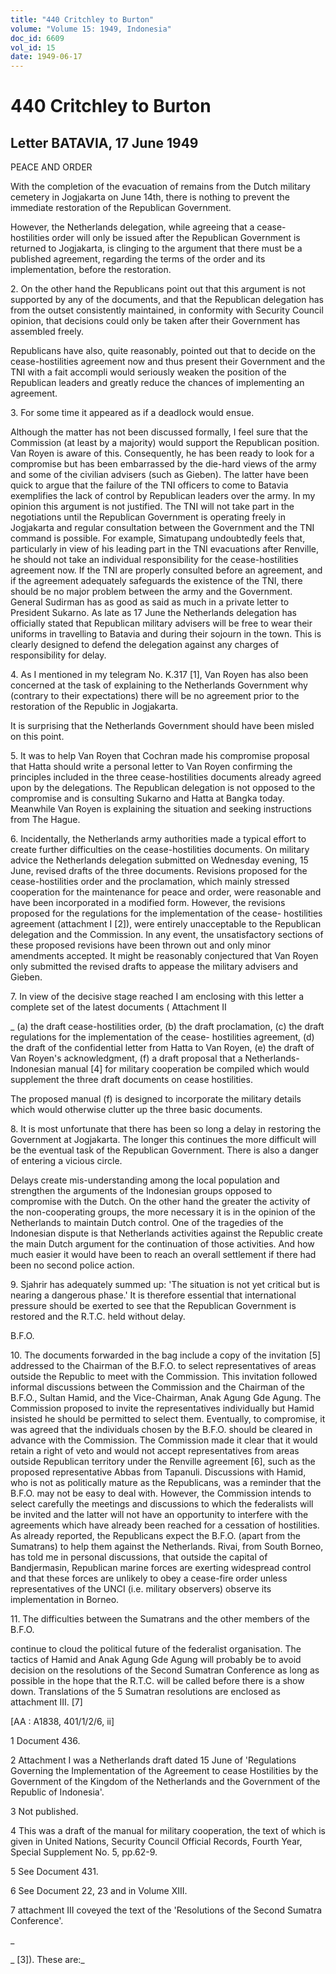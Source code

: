 ```yaml
---
title: "440 Critchley to Burton"
volume: "Volume 15: 1949, Indonesia"
doc_id: 6609
vol_id: 15
date: 1949-06-17
---
```


# 440 Critchley to Burton

## Letter BATAVIA, 17 June 1949

PEACE AND ORDER

With the completion of the evacuation of remains from the Dutch military cemetery in Jogjakarta on June 14th, there is nothing to prevent the immediate restoration of the Republican Government.

However, the Netherlands delegation, while agreeing that a cease- hostilities order will only be issued after the Republican Government is returned to Jogjakarta, is clinging to the argument that there must be a published agreement, regarding the terms of the order and its implementation, before the restoration.

2\. On the other hand the Republicans point out that this argument is not supported by any of the documents, and that the Republican delegation has from the outset consistently maintained, in conformity with Security Council opinion, that decisions could only be taken after their Government has assembled freely.

Republicans have also, quite reasonably, pointed out that to decide on the cease-hostilities agreement now and thus present their Government and the TNI with a fait accompli would seriously weaken the position of the Republican leaders and greatly reduce the chances of implementing an agreement.

3\. For some time it appeared as if a deadlock would ensue.

Although the matter has not been discussed formally, I feel sure that the Commission (at least by a majority) would support the Republican position. Van Royen is aware of this. Consequently, he has been ready to look for a compromise but has been embarrassed by the die-hard views of the army and some of the civilian advisers (such as Gieben). The latter have been quick to argue that the failure of the TNI officers to come to Batavia exemplifies the lack of control by Republican leaders over the army. In my opinion this argument is not justified. The TNI will not take part in the negotiations until the Republican Government is operating freely in Jogjakarta and regular consultation between the Government and the TNI command is possible. For example, Simatupang undoubtedly feels that, particularly in view of his leading part in the TNI evacuations after Renville, he should not take an individual responsibility for the cease-hostilities agreement now. If the TNI are properly consulted before an agreement, and if the agreement adequately safeguards the existence of the TNI, there should be no major problem between the army and the Government. General Sudirman has as good as said as much in a private letter to President Sukarno. As late as 17 June the Netherlands delegation has officially stated that Republican military advisers will be free to wear their uniforms in travelling to Batavia and during their sojourn in the town. This is clearly designed to defend the delegation against any charges of responsibility for delay.

4\. As I mentioned in my telegram No. K.317 [1], Van Royen has also been concerned at the task of explaining to the Netherlands Government why (contrary to their expectations) there will be no agreement prior to the restoration of the Republic in Jogjakarta.

It is surprising that the Netherlands Government should have been misled on this point.

5\. It was to help Van Royen that Cochran made his compromise proposal that Hatta should write a personal letter to Van Royen confirming the principles included in the three cease-hostilities documents already agreed upon by the delegations. The Republican delegation is not opposed to the compromise and is consulting Sukarno and Hatta at Bangka today. Meanwhile Van Royen is explaining the situation and seeking instructions from The Hague.

6\. Incidentally, the Netherlands army authorities made a typical effort to create further difficulties on the cease-hostilities documents. On military advice the Netherlands delegation submitted on Wednesday evening, 15 June, revised drafts of the three documents. Revisions proposed for the cease-hostilities order and the proclamation, which mainly stressed cooperation for the maintenance for peace and order, were reasonable and have been incorporated in a modified form. However, the revisions proposed for the regulations for the implementation of the cease- hostilities agreement (attachment I [2]), were entirely unacceptable to the Republican delegation and the Commission. In any event, the unsatisfactory sections of these proposed revisions have been thrown out and only minor amendments accepted. It might be reasonably conjectured that Van Royen only submitted the revised drafts to appease the military advisers and Gieben.

7\. In view of the decisive stage reached I am enclosing with this letter a complete set of the latest documents ( Attachment II 

_ (a) the draft cease-hostilities order, (b) the draft proclamation, (c) the draft regulations for the implementation of the cease- hostilities agreement, (d) the draft of the confidential letter from Hatta to Van Royen, (e) the draft of Van Royen's acknowledgment, (f) a draft proposal that a Netherlands-Indonesian manual [4] for military cooperation be compiled which would supplement the three draft documents on cease hostilities.

The proposed manual (f) is designed to incorporate the military details which would otherwise clutter up the three basic documents.

8\. It is most unfortunate that there has been so long a delay in restoring the Government at Jogjakarta. The longer this continues the more difficult will be the eventual task of the Republican Government. There is also a danger of entering a vicious circle.

Delays create mis-understanding among the local population and strengthen the arguments of the Indonesian groups opposed to compromise with the Dutch. On the other hand the greater the activity of the non-cooperating groups, the more necessary it is in the opinion of the Netherlands to maintain Dutch control. One of the tragedies of the Indonesian dispute is that Netherlands activities against the Republic create the main Dutch argument for the continuation of those activities. And how much easier it would have been to reach an overall settlement if there had been no second police action.

9\. Sjahrir has adequately summed up: 'The situation is not yet critical but is nearing a dangerous phase.' It is therefore essential that international pressure should be exerted to see that the Republican Government is restored and the R.T.C. held without delay.

B.F.O.

10\. The documents forwarded in the bag include a copy of the invitation [5] addressed to the Chairman of the B.F.O. to select representatives of areas outside the Republic to meet with the Commission. This invitation followed informal discussions between the Commission and the Chairman of the B.F.O., Sultan Hamid, and the Vice-Chairman, Anak Agung Gde Agung. The Commission proposed to invite the representatives individually but Hamid insisted he should be permitted to select them. Eventually, to compromise, it was agreed that the individuals chosen by the B.F.O. should be cleared in advance with the Commission. The Commission made it clear that it would retain a right of veto and would not accept representatives from areas outside Republican territory under the Renville agreement [6], such as the proposed representative Abbas from Tapanuli. Discussions with Hamid, who is not as politically mature as the Republicans, was a reminder that the B.F.O. may not be easy to deal with. However, the Commission intends to select carefully the meetings and discussions to which the federalists will be invited and the latter will not have an opportunity to interfere with the agreements which have already been reached for a cessation of hostilities. As already reported, the Republicans expect the B.F.O. (apart from the Sumatrans) to help them against the Netherlands. Rivai, from South Borneo, has told me in personal discussions, that outside the capital of Bandjermasin, Republican marine forces are exerting widespread control and that these forces are unlikely to obey a cease-fire order unless representatives of the UNCI (i.e. military observers) observe its implementation in Borneo.

11\. The difficulties between the Sumatrans and the other members of the B.F.O.

continue to cloud the political future of the federalist organisation. The tactics of Hamid and Anak Agung Gde Agung will probably be to avoid decision on the resolutions of the Second Sumatran Conference as long as possible in the hope that the R.T.C. will be called before there is a show down. Translations of the 5 Sumatran resolutions are enclosed as attachment III. [7]

[AA : A1838, 401/1/2/6, ii]

1 Document 436.

2 Attachment I was a Netherlands draft dated 15 June of 'Regulations Governing the Implementation of the Agreement to cease Hostilities by the Government of the Kingdom of the Netherlands and the Government of the Republic of Indonesia'.

3 Not published.

4 This was a draft of the manual for military cooperation, the text of which is given in United Nations, Security Council Official Records, Fourth Year, Special Supplement No. 5, pp.62-9.

5 See Document 431.

6 See Document 22, 23 and in Volume XIII.

7 attachment III coveyed the text of the 'Resolutions of the Second Sumatra Conference'.

_

_ [3]). These are:_
